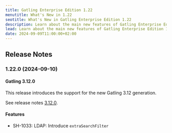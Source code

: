 ```yaml
---
title: Gatling Enterprise Edition 1.22
menutitle: What's New in 1.22
seotitle: What's New in Gatling Enterprise Edition 1.22
description: Learn about the main new features of Gatling Enterprise Edition 1.22
lead: Learn about the main new features of Gatling Enterprise Edition 1.22
date: 2024-09-09T11:00:00+02:00
---
```


## Release Notes

### 1.22.0 (2024-09-10)

#### Gatling 3.12.0

This release introduces the support for the new Gatling 3.12 generation.

See release notes [3.12.0](https://github.com/gatling/gatling/milestone/128?closed=1).

#### Features

* SH-1033: LDAP: Introduce `extraSearchFilter`
